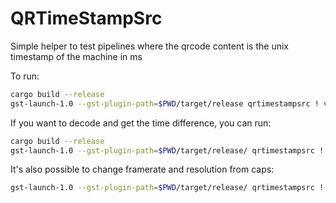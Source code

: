 # QRTimeStampSrc

Simple helper to test pipelines where the qrcode content is the unix timestamp of the machine in ms

To run:
```bash
cargo build --release
gst-launch-1.0 --gst-plugin-path=$PWD/target/release qrtimestampsrc ! videoconvert ! fpsdisplaysink
```

If you want to decode and get the time difference, you can run:
```bash
cargo build --release
gst-launch-1.0 --gst-plugin-path=$PWD/target/release/ qrtimestampsrc ! qrtimestampsink
```

It's also possible to change framerate and resolution from caps:
```bash
gst-launch-1.0 --gst-plugin-path=$PWD/target/release/ qrtimestampsrc ! video/x-raw,width=300,height=300,framerate=16/1 ! videoconvert ! fpsdisplaysink
```